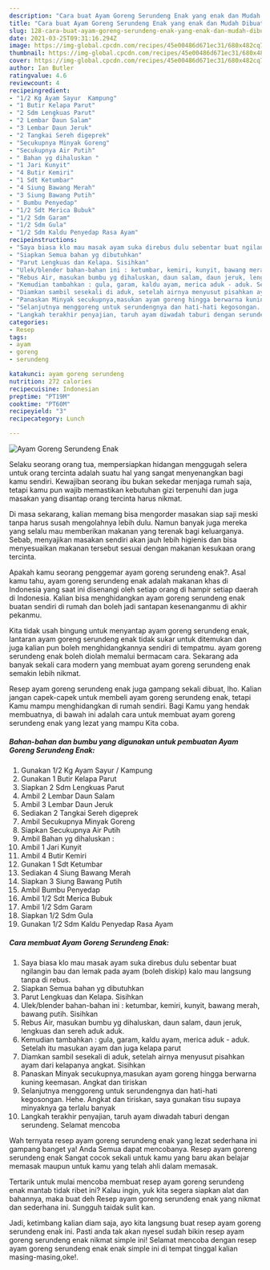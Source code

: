 ```yaml
---
description: "Cara buat Ayam Goreng Serundeng Enak yang enak dan Mudah Dibuat"
title: "Cara buat Ayam Goreng Serundeng Enak yang enak dan Mudah Dibuat"
slug: 128-cara-buat-ayam-goreng-serundeng-enak-yang-enak-dan-mudah-dibuat
date: 2021-03-25T09:31:16.294Z
image: https://img-global.cpcdn.com/recipes/45e00486d671ec31/680x482cq70/ayam-goreng-serundeng-enak-foto-resep-utama.jpg
thumbnail: https://img-global.cpcdn.com/recipes/45e00486d671ec31/680x482cq70/ayam-goreng-serundeng-enak-foto-resep-utama.jpg
cover: https://img-global.cpcdn.com/recipes/45e00486d671ec31/680x482cq70/ayam-goreng-serundeng-enak-foto-resep-utama.jpg
author: Ian Butler
ratingvalue: 4.6
reviewcount: 4
recipeingredient:
- "1/2 Kg Ayam Sayur  Kampung"
- "1 Butir Kelapa Parut"
- "2 Sdm Lengkuas Parut"
- "2 Lembar Daun Salam"
- "3 Lembar Daun Jeruk"
- "2 Tangkai Sereh digeprek"
- "Secukupnya Minyak Goreng"
- "Secukupnya Air Putih"
- " Bahan yg dihaluskan "
- "1 Jari Kunyit"
- "4 Butir Kemiri"
- "1 Sdt Ketumbar"
- "4 Siung Bawang Merah"
- "3 Siung Bawang Putih"
- " Bumbu Penyedap"
- "1/2 Sdt Merica Bubuk"
- "1/2 Sdm Garam"
- "1/2 Sdm Gula"
- "1/2 Sdm Kaldu Penyedap Rasa Ayam"
recipeinstructions:
- "Saya biasa klo mau masak ayam suka direbus dulu sebentar buat ngilangin bau dan lemak pada ayam (boleh diskip) kalo mau langsung tanpa di rebus."
- "Siapkan Semua bahan yg dibutuhkan"
- "Parut Lengkuas dan Kelapa. Sisihkan"
- "Ulek/blender bahan-bahan ini : ketumbar, kemiri, kunyit, bawang merah, bawang putih. Sisihkan"
- "Rebus Air, masukan bumbu yg dihaluskan, daun salam, daun jeruk, lengkuas dan sereh aduk aduk."
- "Kemudian tambahkan : gula, garam, kaldu ayam, merica aduk - aduk. Setelah itu masukan ayam dan juga kelapa parut"
- "Diamkan sambil sesekali di aduk, setelah airnya menyusut pisahkan ayam dari kelapanya angkat. Sisihkan"
- "Panaskan Minyak secukupnya,masukan ayam goreng hingga berwarna kuning keemasan. Angkat dan tiriskan"
- "Selanjutnya menggoreng untuk serundengnya dan hati-hati kegosongan. Hehe. Angkat dan tiriskan, saya gunakan tisu supaya minyaknya ga terlalu banyak"
- "Langkah terakhir penyajian, taruh ayam diwadah taburi dengan serundeng. Selamat mencoba"
categories:
- Resep
tags:
- ayam
- goreng
- serundeng

katakunci: ayam goreng serundeng 
nutrition: 272 calories
recipecuisine: Indonesian
preptime: "PT19M"
cooktime: "PT60M"
recipeyield: "3"
recipecategory: Lunch

---
```



![Ayam Goreng Serundeng Enak](https://img-global.cpcdn.com/recipes/45e00486d671ec31/680x482cq70/ayam-goreng-serundeng-enak-foto-resep-utama.jpg)

Selaku seorang orang tua, mempersiapkan hidangan menggugah selera untuk orang tercinta adalah suatu hal yang sangat menyenangkan bagi kamu sendiri. Kewajiban seorang ibu bukan sekedar menjaga rumah saja, tetapi kamu pun wajib memastikan kebutuhan gizi terpenuhi dan juga masakan yang disantap orang tercinta harus nikmat.

Di masa  sekarang, kalian memang bisa mengorder masakan siap saji meski tanpa harus susah mengolahnya lebih dulu. Namun banyak juga mereka yang selalu mau memberikan makanan yang terenak bagi keluarganya. Sebab, menyajikan masakan sendiri akan jauh lebih higienis dan bisa menyesuaikan makanan tersebut sesuai dengan makanan kesukaan orang tercinta. 



Apakah kamu seorang penggemar ayam goreng serundeng enak?. Asal kamu tahu, ayam goreng serundeng enak adalah makanan khas di Indonesia yang saat ini disenangi oleh setiap orang di hampir setiap daerah di Indonesia. Kalian bisa menghidangkan ayam goreng serundeng enak buatan sendiri di rumah dan boleh jadi santapan kesenanganmu di akhir pekanmu.

Kita tidak usah bingung untuk menyantap ayam goreng serundeng enak, lantaran ayam goreng serundeng enak tidak sukar untuk ditemukan dan juga kalian pun boleh menghidangkannya sendiri di tempatmu. ayam goreng serundeng enak boleh diolah memalui bermacam cara. Sekarang ada banyak sekali cara modern yang membuat ayam goreng serundeng enak semakin lebih nikmat.

Resep ayam goreng serundeng enak juga gampang sekali dibuat, lho. Kalian jangan capek-capek untuk membeli ayam goreng serundeng enak, tetapi Kamu mampu menghidangkan di rumah sendiri. Bagi Kamu yang hendak membuatnya, di bawah ini adalah cara untuk membuat ayam goreng serundeng enak yang lezat yang mampu Kita coba.

<!--inarticleads1-->

##### Bahan-bahan dan bumbu yang digunakan untuk pembuatan Ayam Goreng Serundeng Enak:

1. Gunakan 1/2 Kg Ayam Sayur / Kampung
1. Gunakan 1 Butir Kelapa Parut
1. Siapkan 2 Sdm Lengkuas Parut
1. Ambil 2 Lembar Daun Salam
1. Ambil 3 Lembar Daun Jeruk
1. Sediakan 2 Tangkai Sereh digeprek
1. Ambil Secukupnya Minyak Goreng
1. Siapkan Secukupnya Air Putih
1. Ambil  Bahan yg dihaluskan :
1. Ambil 1 Jari Kunyit
1. Ambil 4 Butir Kemiri
1. Gunakan 1 Sdt Ketumbar
1. Sediakan 4 Siung Bawang Merah
1. Siapkan 3 Siung Bawang Putih
1. Ambil  Bumbu Penyedap
1. Ambil 1/2 Sdt Merica Bubuk
1. Ambil 1/2 Sdm Garam
1. Siapkan 1/2 Sdm Gula
1. Gunakan 1/2 Sdm Kaldu Penyedap Rasa Ayam




<!--inarticleads2-->

##### Cara membuat Ayam Goreng Serundeng Enak:

1. Saya biasa klo mau masak ayam suka direbus dulu sebentar buat ngilangin bau dan lemak pada ayam (boleh diskip) kalo mau langsung tanpa di rebus.
1. Siapkan Semua bahan yg dibutuhkan
1. Parut Lengkuas dan Kelapa. Sisihkan
1. Ulek/blender bahan-bahan ini : ketumbar, kemiri, kunyit, bawang merah, bawang putih. Sisihkan
1. Rebus Air, masukan bumbu yg dihaluskan, daun salam, daun jeruk, lengkuas dan sereh aduk aduk.
1. Kemudian tambahkan : gula, garam, kaldu ayam, merica aduk - aduk. Setelah itu masukan ayam dan juga kelapa parut
1. Diamkan sambil sesekali di aduk, setelah airnya menyusut pisahkan ayam dari kelapanya angkat. Sisihkan
1. Panaskan Minyak secukupnya,masukan ayam goreng hingga berwarna kuning keemasan. Angkat dan tiriskan
1. Selanjutnya menggoreng untuk serundengnya dan hati-hati kegosongan. Hehe. Angkat dan tiriskan, saya gunakan tisu supaya minyaknya ga terlalu banyak
1. Langkah terakhir penyajian, taruh ayam diwadah taburi dengan serundeng. Selamat mencoba




Wah ternyata resep ayam goreng serundeng enak yang lezat sederhana ini gampang banget ya! Anda Semua dapat mencobanya. Resep ayam goreng serundeng enak Sangat cocok sekali untuk kamu yang baru akan belajar memasak maupun untuk kamu yang telah ahli dalam memasak.

Tertarik untuk mulai mencoba membuat resep ayam goreng serundeng enak mantab tidak ribet ini? Kalau ingin, yuk kita segera siapkan alat dan bahannya, maka buat deh Resep ayam goreng serundeng enak yang nikmat dan sederhana ini. Sungguh taidak sulit kan. 

Jadi, ketimbang kalian diam saja, ayo kita langsung buat resep ayam goreng serundeng enak ini. Pasti anda tak akan nyesel sudah bikin resep ayam goreng serundeng enak nikmat simple ini! Selamat mencoba dengan resep ayam goreng serundeng enak enak simple ini di tempat tinggal kalian masing-masing,oke!.


